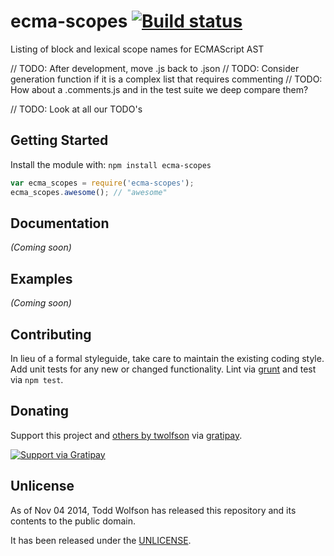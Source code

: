 # ecma-scopes [![Build status](https://travis-ci.org/twolfson/ecma-scopes.png?branch=master)](https://travis-ci.org/twolfson/ecma-scopes)

Listing of block and lexical scope names for ECMAScript AST

// TODO: After development, move .js back to .json
// TODO: Consider generation function if it is a complex list that requires commenting
  // TODO: How about a .comments.js and in the test suite we deep compare them?

// TODO: Look at all our TODO's

## Getting Started
Install the module with: `npm install ecma-scopes`

```js
var ecma_scopes = require('ecma-scopes');
ecma_scopes.awesome(); // "awesome"
```

## Documentation
_(Coming soon)_

## Examples
_(Coming soon)_

## Contributing
In lieu of a formal styleguide, take care to maintain the existing coding style. Add unit tests for any new or changed functionality. Lint via [grunt](https://github.com/gruntjs/grunt) and test via `npm test`.

## Donating
Support this project and [others by twolfson][gratipay] via [gratipay][].

[![Support via Gratipay][gratipay-badge]][gratipay]

[gratipay-badge]: https://cdn.rawgit.com/gratipay/gratipay-badge/2.x.x/dist/gratipay.png
[gratipay]: https://www.gratipay.com/twolfson/

## Unlicense
As of Nov 04 2014, Todd Wolfson has released this repository and its contents to the public domain.

It has been released under the [UNLICENSE][].

[UNLICENSE]: UNLICENSE
